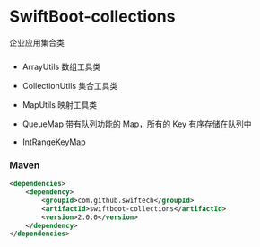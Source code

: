 # SwiftBoot-collections
企业应用集合类

### 

* ArrayUtils	数组工具类

* CollectionUtils	集合工具类

* MapUtils	映射工具类

* QueueMap	带有队列功能的 Map，所有的 Key 有序存储在队列中

* IntRangeKeyMap	


### Maven

```xml
<dependencies>
	<dependency>
		<groupId>com.github.swiftech</groupId>
		<artifactId>swiftboot-collections</artifactId>
		<version>2.0.0</version>
	</dependency>
</dependencies>

```